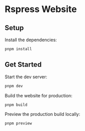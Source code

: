 # Rspress Website

## Setup

Install the dependencies:

```bash
pnpm install
```

## Get Started

Start the dev server:

```bash
pnpm dev
```

Build the website for production:

```bash
pnpm build
```

Preview the production build locally:

```bash
pnpm preview
```
